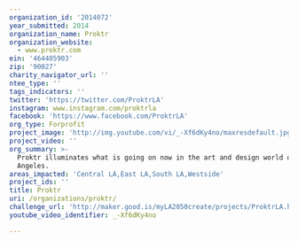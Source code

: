 ```yaml
---
organization_id: '2014072'
year_submitted: 2014
organization_name: Proktr
organization_website:
  - www.proktr.com
ein: '464405903'
zip: '90027'
charity_navigator_url: ''
ntee_type: ''
tags_indicators: ''
twitter: 'https://twitter.com/ProktrLA'
instagram: www.instagram.com/proktrla
facebook: 'https://www.facebook.com/ProktrLA'
org_type: Forprofit
project_image: 'http://img.youtube.com/vi/_-Xf6dKy4no/maxresdefault.jpg'
project_video: ''
org_summary: >-
  Proktr illuminates what is going on now in the art and design world of Los
  Angeles.
areas_impacted: 'Central LA,East LA,South LA,Westside'
project_ids: ''
title: Proktr
uri: /organizations/proktr/
challenge_url: 'http://maker.good.is/myLA2050create/projects/ProktrLA.html'
youtube_video_identifier: _-Xf6dKy4no

---
```

